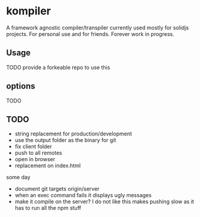 # kompiler

A framework agnostic compiler/transpiler currently used mostly for solidjs projects. For personal use and for friends. Forever work in progress.

## Usage

TODO provide a forkeable repo to use this

## options

TODO

## TODO

- string replacement for production/development
- use the output folder as the binary for git
- fix client folder
- push to all remotes
- open in browser
- replacement on index.html

some day

- document git targets origin/server
- when an exec command fails it displays ugly messages
- make it compile on the server? I do not like this makes pushing slow as it has to run all the npm stuff
